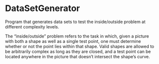 # DataSetGenerator
Program that generates data sets to test the inside/outside problem at different complexity levels.

The “inside/outside” problem refers to the task in which, given a picture with both a shape as well as a single test point, one must determine whether or not the point lies within that shape.  Valid shapes are allowed to be arbitrarily complex as long as they are closed, and a test point can be located anywhere in the picture that doesn’t intersect the shape’s curve. 

